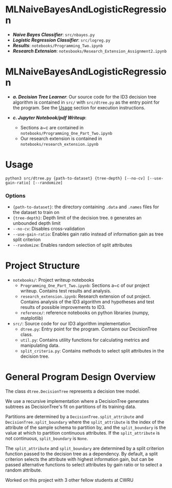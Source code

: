 # MLNaiveBayesAndLogisticRegression

- ***Naive Bayes Classifier***: `src/nbayes.py`
- ***Logistic Regression Classifier***: `src/logreg.py`
- ***Results***: `notebooks/Programming_Two.ipynb`
- ***Research Extension***: `notesbooks/Research_Extension_Assignment2.ipynb`

# MLNaiveBayesAndLogisticRegression

- ***a. Decision Tree Learner***: Our source code for the ID3 decision tree algorithm is contained in `src/` with `src/dtree.py` as the entry point for the program. See the [Usage](#Usage) section for execution instructions.

- ***c. Jupyter Notebook/pdf Writeup***: 
    - Sections a~c are contained in `notebooks/Programming_One_Part_Two.ipynb`
    - Our research extension is contained in `notebooks/research_extension.ipynb`

# Usage
```
python3 src/dtree.py {path-to-dataset} {tree-depth} [--no-cv] [--use-gain-ratio] [--randomize]
```

### Options
- `{path-to-dataset}`: the directory containing `.data` and `.names` files for the dataset to train on
- `{tree-depth}`: Depth limit of the decision tree. `0` generates an unbounded depth limit
- `--no-cv`: Disables cross-validation
- `--use-gain-ratio`: Enables gain ratio instead of information gain as tree split criterion
- `--randomize`: Enables random selection of split attributes

# Project Structure
- `notebooks/`: Project writeup notebooks
    - `Programming_One_Part_Two.ipynb`: Sections a~c of our project writeup. Contains test results and analysis.
    - `research_extension.ipynb`: Research extension of out project. Contains analysis of the ID3 algorithm and hypotheses and test results of possible improvements to ID3.
    - `reference/`: reference notebooks on python libraries (numpy, matplotlib)
- `src/`: Source code for our ID3 algorithm implementation
    - `dtree.py`: Entry point for the program. Contains our DecisionTree class.
    - `util.py`: Contains utility functions for calculating metrics and manipulating data.
    - `split_criteria.py`: Contains methods to select split attributes in the decision tree.

# General Program Design Overview

The class `dtree.DecisionTree` represents a decision tree model.

We use a recursive implementation where a DecisionTree generates subtrees as DecisionTree's fit on partitions of its training data.

Partitions are determined by a `DecisionTree.split_attribute` and `DecisionTree.split_boundary` where the `split_attribute` is the index of the attribute of the sample schema to partition by, and the `split_boundary` is the value at which to partition continuous attributes. If the `split_attribute` is not continuous, `split_boundary` is `None`.

The `split_attribute` and `split_boundary` are determined by a split criterion function passed to the decision tree as a dependency. By default, a split criterion selects the attribute with highest information gain, but can be passed alternative functions to select attributes by gain ratio or to select a random attribute.

Worked on this project with 3 other fellow students at CWRU
